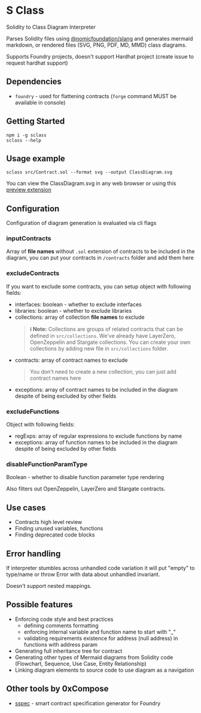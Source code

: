 # S Class

Solidity to Class Diagram Interpreter

Parses Solidity files using [@nomicfoundation/slang](https://github.com/NomicFoundation/slang) and generates mermaid markdown, or rendered files (SVG, PNG, PDF, MD, MMD) class diagrams.

Supports Foundry projects, doesn't support Hardhat project (create issue to request hardhat support)

## Dependencies

-   `foundry` - used for flattening contracts (`forge` command MUST be available in console)

## Getting Started

```
npm i -g sclass
sclass --help
```

## Usage example

```
sclass src/Contract.sol --format svg --output ClassDiagram.svg
```

You can view the ClassDiagram.svg in any web browser or using this [preview extension](https://marketplace.visualstudio.com/items?itemName=vitaliymaz.vscode-svg-previewer)

## Configuration

Configuration of diagram generation is evaluated via cli flags

### inputContracts

Array of **file names** without `.sol` extension of contracts to be included in the diagram, you can put your contracts in `/contracts` folder and add them here

### excludeContracts

If you want to exclude some contracts, you can setup object with following fields:

-   interfaces: boolean - whether to exclude interfaces
-   libraries: boolean - whether to exclude libraries
-   collections: array of collection **file names** to exclude
    > **ℹ️ Note:** Collections are groups of related contracts that can be defined in `src/collections`. We've already have LayerZero, OpenZeppelin and Stargate collections. You can create your own collections by adding new file in `src/collections` folder.
-   contracts: array of contract names to exclude
    > You don't need to create a new collection, you can just add contract names here
-   exceptions: array of contract names to be included in the diagram despite of being excluded by other fields

### excludeFunctions

Object with following fields:

-   regExps: array of regular expressions to exclude functions by name
-   exceptions: array of function names to be included in the diagram despite of being excluded by other fields

### disableFunctionParamType

Boolean - whether to disable function parameter type rendering

Also filters out OpenZeppelin, LayerZero and Stargate contracts.

## Use cases

-   Contracts high level review
-   Finding unused variables, functions
-   Finding deprecated code blocks

## Error handling

If interpreter stumbles across unhandled code variation it will put "empty" to type/name or throw Error with data about unhandled invariant.

Doesn't support nested mappings.

## Possible features

-   Enforcing code style and best practices
    -   defining comments formatting
    -   enforcing internal variable and function name to start with "\_"
    -   validating requirements existence for address (null address) in functions with address param
-   Generating full inheritance tree for contract
-   Generating other types of Mermaid diagrams from Solidity code (Flowchart, Sequence, Use Case, Entity Relationship)
-   Linking diagram elements to source code to use diagram as a navigation

## Other tools by 0xCompose

-   [sspec](https://github.com/0xcompose/sspec) - smart contract specification generator for Foundry

